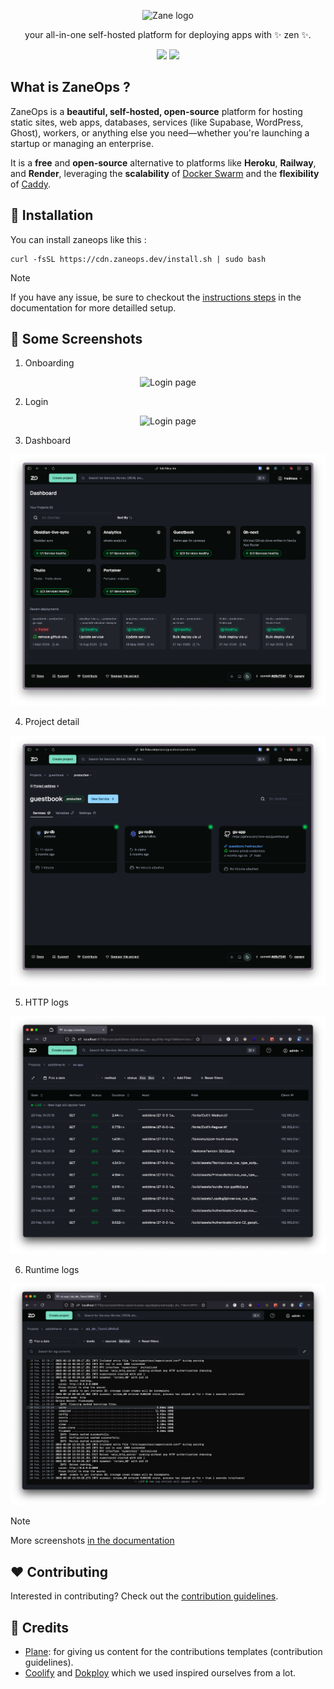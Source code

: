 <p align="center">
  <picture>
    <source media="(prefers-color-scheme: dark)" srcset="images/ZaneOps-HORIZONTAL-WHITE.svg">
    <source media="(prefers-color-scheme: light)" srcset="./images/ZaneOps-HORIZONTAL-BLACK.svg">
    <img src="./images/ZaneOps-HORIZONTAL-WHITE.svg" alt="Zane logo"  height="100" />
  </picture>
</p>

<div align="center">
<p>
your all-in-one self-hosted platform for deploying apps with ✨ zen ✨.
</p>


<img  src="https://img.shields.io/discord/1348034264670933002?logo=discord&style=for-the-badge&label=Community">

<picture>
 <source media="(prefers-color-scheme: dark)" srcset="https://zaneops.dev/images/project-detail-dark.png">
    <source media="(prefers-color-scheme: light)" srcset="https://zaneops.dev/images/project-detail-light.png">
<img src="https://zaneops.dev/images/project-detail-light.png" />
</picture>

</div>


## What is ZaneOps ?

ZaneOps is a **beautiful, self-hosted, open-source** platform for hosting static sites, web apps, databases, services (like Supabase, WordPress, Ghost), workers, or anything else you need—whether you're launching a startup or managing an enterprise.  

It is a **free** and **open-source** alternative to platforms like **Heroku**, **Railway**, and **Render**, leveraging the **scalability** of [Docker Swarm](https://docs.docker.com/engine/swarm/) and the **flexibility** of [Caddy](https://caddyserver.com/).  


## 🚀 Installation

You can install zaneops like this :

```shell
curl -fsSL https://cdn.zaneops.dev/install.sh | sudo bash
```

> [!NOTE]
> If you have any issue, be sure to checkout the [instructions steps](https://zaneops.dev/installation/) in the documentation for more detailled setup.

## 📸 Some Screenshots


1. Onboarding

  <p align="center">
    <picture>
      <source media="(prefers-color-scheme: dark)" srcset="./images/create-user-dark.png">
      <source media="(prefers-color-scheme: light)" srcset="./images/create-user-light.png">
      <img src="./images/create-user-dark.png" alt="Login page" />
    </picture>
  </p>

2. Login

  <p align="center">
    <picture>
      <source media="(prefers-color-scheme: dark)" srcset="./images/login-dark.png">
      <source media="(prefers-color-scheme: light)" srcset="./images/login-light.png">
      <img src="./images/login-dark.png" alt="Login page" />
    </picture>
  </p>

3. Dashboard

  <p align="center">
    <picture>
      <source media="(prefers-color-scheme: dark)" srcset="./images/dashboard-dark.png">
      <source media="(prefers-color-scheme: light)" srcset="./images/dashboard-light.png">
      <img src="./images/dashboard-dark.png" alt="Login page" />
    </picture>
  </p>

4. Project detail

  <p align="center">
    <picture>
      <source media="(prefers-color-scheme: dark)" srcset="./images/project-detail-dark.png">
      <source media="(prefers-color-scheme: light)" srcset="./images/project-detail-light.png">
      <img src="./images/project-detail-dark.png" alt="Login page" />
    </picture>
  </p>

5. HTTP logs

  <p align="center">
    <picture>
      <source media="(prefers-color-scheme: dark)" srcset="./images/http-logs-dark.png">
      <source media="(prefers-color-scheme: light)" srcset="./images/http-logs-light.png">
      <img src="./images/http-logs-dark.png" alt="Login page" />
    </picture>
  </p>

6. Runtime logs

  <p align="center">
    <picture>
      <source media="(prefers-color-scheme: dark)" srcset="./images/logs-octane-dark.png">
      <source media="(prefers-color-scheme: light)" srcset="./images/logs-octane-light.png">
      <img src="./images/logs-octane-dark.png" alt="Login page" />
    </picture>
  </p>

> [!NOTE]
> More screenshots [in the documentation](https://zaneops.dev/screenshots/)

## ❤️ Contributing

Interested in contributing? Check out the [contribution guidelines](./CONTRIBUTING.md).

## 🙏 Credits

- [Plane](https://github.com/makeplane/plane): for giving us content for the contributions templates (contribution
  guidelines).
- [Coolify](https://github.com/coollabsio/coolify) and [Dokploy](https://github.com/dokploy/dokploy) which we used inspired ourselves from a lot.

